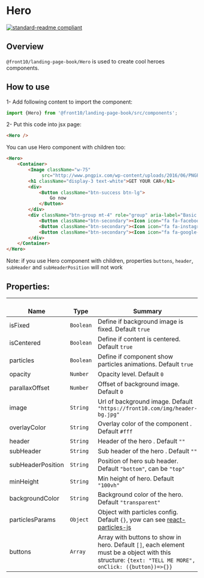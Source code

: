 # Hero

[![standard-readme compliant](https://img.shields.io/badge/standard--readme-OK-green.svg?style=flat-square)](https://github.com/RichardLitt/standard-readme)

## Overview
`@front10/landing-page-book/Hero` is used to create cool heroes components.

## How to use
1- Add following content to import the component:
```js
import {Hero} from '@front10/landing-page-book/src/components';
```

2- Put this code into jsx page:
```html
<Hero />
```
You can use Hero component with children too:
```html
<Hero>
    <Container>
        <Image className="w-75"
             src="http://www.pngpix.com/wp-content/uploads/2016/06/PNGPIX-COM-Aston-Martin-White-Car-PNG-Image.png"/>
        <h1 className="display-3 text-white">GET YOUR CAR</h1>
        <div>
            <Button className="btn-success btn-lg">
                Go now
            </Button>
        </div>
        <div className="btn-group mt-4" role="group" aria-label="Basic example">
            <Button className="btn-secondary"><Icon icon="fa fa-facebook"/></Button>
            <Button className="btn-secondary"><Icon icon="fa fa-instagram"/></Button>
            <Button className="btn-secondary"><Icon icon="fa fa-google-plus"/></Button>
        </div>
    </Container>
</Hero>
```
Note: if you use Hero component with children, properties `buttons`, `header`, `subHeader` and `subHeaderPosition` will not work

## Properties:

| </br>Name   | </br>Type | </br>Summary                                                                                 | 
| ------------| - | ------------------------------------------------------------------------------------------------------ |
| isFixed      | `Boolean` | Define if background image is fixed. Default `true`
| isCentered      | `Boolean` | Define if content is centered. Default `true`
| particles      | `Boolean` | Define if component show particles animations. Default `true`
| opacity      | `Number` | Opacity level. Default `0`
| parallaxOffset      | `Number` | Offset of background image. Default `0`
| image      | `String` | Url of background image. Default `"https://front10.com/img/header-bg.jpg"`
| overlayColor      | `String` | Overlay color of the component . Default `#fff`
| header      | `String` | Header of the hero . Default `""`
| subHeader      | `String` | Sub header of the hero . Default `""`
| subHeaderPosition      | `String` | Position of hero sub header. Default `"bottom"`, can be `"top"`
| minHeight      | `String` | Min height of hero. Default `"100vh"`
| backgroundColor      | `String` | Background color of the hero. Default `"transparent"`
| particlesParams      | `Object` | Object with particles config. Default `{}`, yow can see [react-particles-js](https://www.npmjs.com/package/react-particles-js)
| buttons      | `Array` | Array with buttons to show in hero. Default `[]`, each element must be a object with this structure: `{text: "TELL ME MORE", onClick: ({button})=>{}}`
